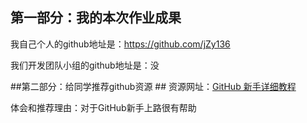 ## 第一部分：我的本次作业成果 ##

我自己个人的github地址是：https://github.com/jZy136

我们开发团队小组的github地址是：没
 
##第二部分：给同学推荐github资源 ##
资源网址：[GitHub 新手详细教程](https://blog.csdn.net/Hanani_Jia/article/details/77950594)

体会和推荐理由：对于GitHub新手上路很有帮助
